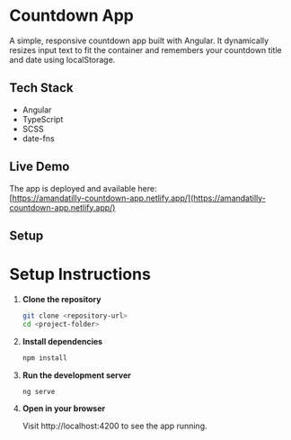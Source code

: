 # Countdown App

A simple, responsive countdown app built with Angular. It dynamically resizes input text to fit the container and remembers your countdown title and date using localStorage.

## Tech Stack

- Angular
- TypeScript
- SCSS
- date-fns

## Live Demo

The app is deployed and available here:  
[https://amandatilly-countdown-app.netlify.app/](https://amandatilly-countdown-app.netlify.app/)

## Setup

# Setup Instructions

1. **Clone the repository**

   ```bash
   git clone <repository-url>
   cd <project-folder>

2. **Install dependencies**

    ```bash
    npm install

3. **Run the development server**

    ```bash
    ng serve

4. **Open in your browser**

    Visit http://localhost:4200 to see the app running.